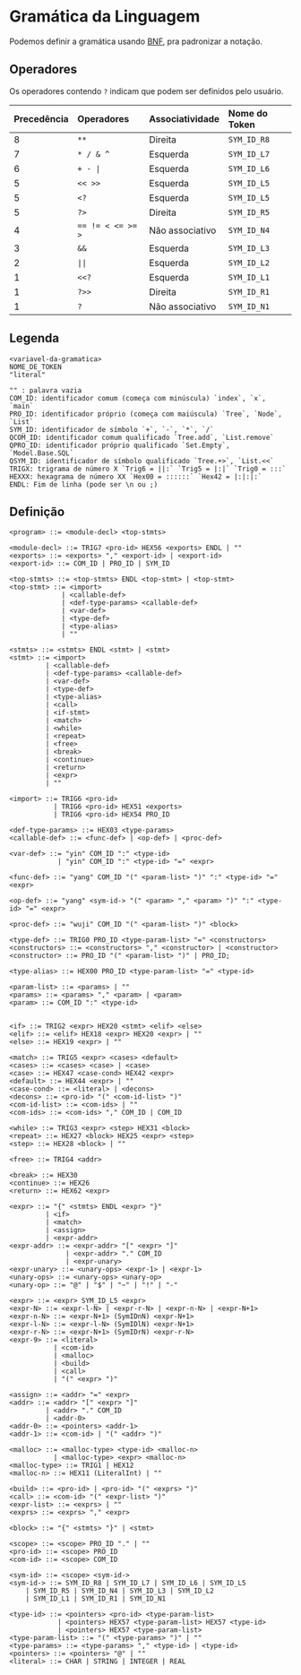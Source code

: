 # Gramática da Linguagem

Podemos definir a gramática usando [BNF](https://en.wikipedia.org/wiki/Backus%E2%80%93Naur_form), pra padronizar a notação.

## Operadores

Os operadores contendo `?` indicam que podem ser definidos pelo usuário.

| Precedência | Operadores        | Associatividade | Nome do Token |
|:------------|:------------------|:----------------|:--------------|
| 8           | `**`              | Direita         | `SYM_ID_R8`   |
| 7           | `* / & ^`         | Esquerda        | `SYM_ID_L7`   |
| 6           | `+ - \|`          | Esquerda        | `SYM_ID_L6`   |
| 5           | `<< >>`           | Esquerda        | `SYM_ID_L5`   |
| 5           | `<?`              | Esquerda        | `SYM_ID_L5`   |
| 5           | `?>`              | Direita         | `SYM_ID_R5`   |
| 4           | `== != < <= >= >` | Não associativo | `SYM_ID_N4`   |
| 3           | `&&`              | Esquerda        | `SYM_ID_L3`   |
| 2           | `\|\|`            | Esquerda        | `SYM_ID_L2`   |
| 1           | `<<?`             | Esquerda        | `SYM_ID_L1`   |
| 1           | `?>>`             | Direita         | `SYM_ID_R1`   |
| 1           | `?`               | Não associativo | `SYM_ID_N1`   |


## Legenda
```
<variavel-da-gramatica>
NOME_DE_TOKEN
"literal"

"" : palavra vazia
COM_ID: identificador comum (começa com minúscula) `index`, `x`, `main`
PRO_ID: identificador próprio (começa com maiúscula) `Tree`, `Node`, `List`
SYM_ID: identificador de símbolo `+`, `-`, `*`, `/`
QCOM_ID: identificador comum qualificado `Tree.add`, `List.remove`
QPRO_ID: identificador próprio qualificado `Set.Empty`, `Model.Base.SQL`
QSYM_ID: identificador de símbolo qualificado `Tree.+>`, `List.<<`
TRIGX: trigrama de número X `Trig6 = ||:` `Trig5 = |:|` `Trig0 = :::`
HEXXX: hexagrama de número XX `Hex00 = ::::::` `Hex42 = |:|:|:`
ENDL: Fim de linha (pode ser \n ou ;)
```

## Definição
```
<program> ::= <module-decl> <top-stmts>

<module-decl> ::= TRIG7 <pro-id> HEX56 <exports> ENDL | ""
<exports> ::= <exports> "," <export-id> | <export-id>
<export-id> ::= COM_ID | PRO_ID | SYM_ID

<top-stmts> ::= <top-stmts> ENDL <top-stmt> | <top-stmt>
<top-stmt> ::= <import>
             | <callable-def>
             | <def-type-params> <callable-def>
             | <var-def>
             | <type-def>
             | <type-alias>
             | ""

<stmts> ::= <stmts> ENDL <stmt> | <stmt>
<stmt> ::= <import>
         | <callable-def>
         | <def-type-params> <callable-def>
         | <var-def>
         | <type-def>
         | <type-alias>
         | <call>
         | <if-stmt>
         | <match>
         | <while>
         | <repeat>
         | <free>
         | <break>
         | <continue>
         | <return>
         | <expr>
         | ""

<import> ::= TRIG6 <pro-id>
           | TRIG6 <pro-id> HEX51 <exports>
           | TRIG6 <pro-id> HEX54 PRO_ID 

<def-type-params> ::= HEX03 <type-params>
<callable-def> ::= <func-def> | <op-def> | <proc-def>

<var-def> ::= "yin" COM_ID ":" <type-id>
            | "yin" COM_ID ":" <type-id> "=" <expr>

<func-def> ::= "yang" COM_ID "(" <param-list> ")" ":" <type-id> "=" <expr>  

<op-def> ::= "yang" <sym-id-> "(" <param> "," <param> ")" ":" <type-id> "=" <expr>

<proc-def> ::= "wuji" COM_ID "(" <param-list> ")" <block>

<type-def> ::= TRIG0 PRO_ID <type-param-list> "=" <constructors>
<constructors> ::= <constructors> "," <constructor> | <constructor>
<constructor> ::= PRO_ID "(" <param-list> ")" | PRO_ID;

<type-alias> ::= HEX00 PRO_ID <type-param-list> "=" <type-id>

<param-list> ::= <params> | ""
<params> ::= <params> "," <param> | <param>
<param> ::= COM_ID ":" <type-id>


<if> ::= TRIG2 <expr> HEX20 <stmt> <elif> <else>
<elif> ::= <elif> HEX18 <expr> HEX20 <expr> | ""
<else> ::= HEX19 <expr> | ""

<match> ::= TRIG5 <expr> <cases> <default>
<cases> ::= <cases> <case> | <case>
<case> ::= HEX47 <case-cond> HEX42 <expr>
<default> ::= HEX44 <expr> | ""
<case-cond> ::= <literal> | <decons> 
<decons> ::= <pro-id> "(" <com-id-list> ")"
<com-id-list> ::= <com-ids> | ""
<com-ids> ::= <com-ids> "," COM_ID | COM_ID

<while> ::= TRIG3 <expr> <step> HEX31 <block>
<repeat> ::= HEX27 <block> HEX25 <expr> <step>
<step> ::= HEX28 <block> | ""

<free> ::= TRIG4 <addr>

<break> ::= HEX30
<continue> ::= HEX26
<return> ::= HEX62 <expr>

<expr> ::= "{" <stmts> ENDL <expr> "}"
         | <if>
         | <match>
         | <assign>
         | <expr-addr>
<expr-addr> ::= <expr-addr> "[" <expr> "]"
              | <expr-addr> "." COM_ID
              | <expr-unary>
<expr-unary> ::= <unary-ops> <expr-1> | <expr-1>
<unary-ops> ::= <unary-ops> <unary-op>
<unary-op> ::= "@" | "$" | "~" | "!" | "-"

<expr> ::= <expr> SYM_ID_L5 <expr>
<expr-N> ::= <expr-l-N> | <expr-r-N> | <expr-n-N> | <expr-N+1>
<expr-n-N> ::= <expr-N+1> (SymIDnN) <expr-N+1>
<expr-l-N> ::= <expr-l-N> (SymIDlN) <expr-N+1>
<expr-r-N> ::= <expr-N+1> (SymIDrN) <expr-r-N>
<expr-9> ::= <literal>
           | <com-id>
           | <malloc>  
           | <build>
           | <call>
           | "(" <expr> ")"
           
<assign> ::= <addr> "=" <expr>
<addr> ::= <addr> "[" <expr> "]"
         | <addr> "." COM_ID
         | <addr-0>
<addr-0> ::= <pointers> <addr-1>
<addr-1> ::= <com-id> | "(" <addr> ")"

<malloc> ::= <malloc-type> <type-id> <malloc-n>
           | <malloc-type> <expr> <malloc-n>
<malloc-type> ::= TRIG1 | HEX12
<malloc-n> ::= HEX11 (LiteralInt) | ""

<build> ::= <pro-id> | <pro-id> "(" <exprs> ")"
<call> ::= <com-id> "(" <expr-list> ")"
<expr-list> ::= <exprs> | ""
<exprs> ::= <exprs> "," <expr>

<block> ::= "{" <stmts> "}" | <stmt>

<scope> ::= <scope> PRO_ID "." | ""
<pro-id> ::= <scope> PRO_ID
<com-id> ::= <scope> COM_ID

<sym-id> ::= <scope> <sym-id->
<sym-id-> ::= SYM_ID_R8 | SYM_ID_L7 | SYM_ID_L6 | SYM_ID_L5
    | SYM_ID_R5 | SYM_ID_N4 | SYM_ID_L3 | SYM_ID_L2
    | SYM_ID_L1 | SYM_ID_R1 | SYM_ID_N1

<type-id> ::= <pointers> <pro-id> <type-param-list>
            | <pointers> HEX57 <type-param-list> HEX57 <type-id>
            | <pointers> HEX57 <type-param-list>
<type-param-list> ::= "(" <type-params> ")" | ""
<type-params> ::= <type-params> "," <type-id> | <type-id>
<pointers> ::= <pointers> "@" | ""
<literal> ::= CHAR | STRING | INTEGER | REAL
```
